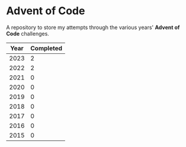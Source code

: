 # Advent of Code

A repository to store my attempts through the various years' **Advent of Code** challenges.

| Year | Completed |
|------|-----------|
| 2023 | 2         |
| 2022 | 2         |
| 2021 | 0         |
| 2020 | 0         |
| 2019 | 0         |
| 2018 | 0         |
| 2017 | 0         |
| 2016 | 0         |
| 2015 | 0         |
